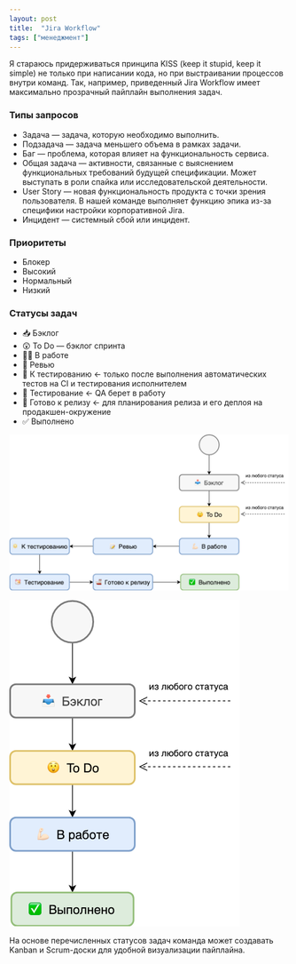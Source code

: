 ```yaml
---
layout: post
title:  "Jira Workflow"
tags: ["менеджмент"]
---
```


Я стараюсь придерживаться принципа KISS (keep it stupid, keep it simple) не только при написании кода,
но при выстраивании процессов внутри команд. Так, например, приведенный Jira Workflow имеет
максимально прозрачный пайплайн выполнения задач.

### Типы запросов

- Задача — задача, которую необходимо выполнить.
- Подзадача — задача меньшего объема в рамках задачи.
- Баг — проблема, которая влияет на функциональность сервиса.
- Общая задача — активности, связанные с выяснением функциональных требований будущей спецификации.
  Может выступать в роли спайка или исследовательской деятельности.
- User Story — новая функциональность продукта с точки зрения пользователя.
  В нашей команде выполняет функцию эпика из-за специфики настройки корпоративной Jira.
- Инцидент — системный сбой или инцидент.

### Приоритеты

- Блокер
- Высокий
- Нормальный
- Низкий

### Статусы задач

- 📥 Бэклог
- 😲 To Do — бэклог спринта
- 💪🏻 В работе
- 📝 Ревью
- 🔅 К тестированию ← только после выполнения автоматических тестов на CI и тестирования исполнителем
- 🐹 Тестирование ← QA берет в работу
- 🚢 Готово к релизу ← для планирования релиза и его деплоя на продакшен-окружение
- ✅ Выполнено

![Workflow для задачи и бага](/assets/images/jira-task-bug.png)

![Workflow для задачи общего типа](/assets/images/jira-task.png)

На основе перечисленных статусов задач команда может создавать Kanban и Scrum-доски для удобной
визуализации пайплайна.
